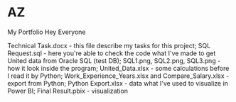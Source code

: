# AZ
My Portfolio
Hey Everyone

Technical Task.docx - this file describe my tasks for this project;
SQL Request.sql - here you're able to check the code what I've made to get United data from Oracle SQL (test DB);
SQL1.png, SQL2.png, SQL3.png - how it look inside the program;
United_Data.xlsx - some calculations before I read it by Python;
Work_Experience_Years.xlsx and Compare_Salary.xlsx - export from Python;
Python Export.xlsx - data what I've used to visualize in Power BI;
Final Result.pbix - visualization
